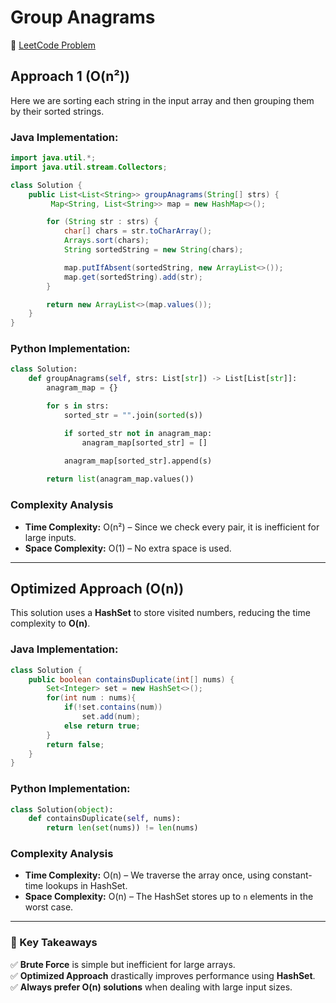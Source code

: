 # Group Anagrams

🔗 [LeetCode Problem](https://leetcode.com/problems/group-anagrams/description/)

## Approach 1 (O(n²))
Here we are sorting each string in the input array and then grouping them by their sorted strings.

### Java Implementation:
```java
import java.util.*;
import java.util.stream.Collectors;

class Solution {
    public List<List<String>> groupAnagrams(String[] strs) {
         Map<String, List<String>> map = new HashMap<>();

        for (String str : strs) {
            char[] chars = str.toCharArray();
            Arrays.sort(chars);
            String sortedString = new String(chars); 

            map.putIfAbsent(sortedString, new ArrayList<>());
            map.get(sortedString).add(str);
        }

        return new ArrayList<>(map.values());
    } 
}
```

### Python Implementation:
```python
class Solution:
    def groupAnagrams(self, strs: List[str]) -> List[List[str]]:
        anagram_map = {}

        for s in strs:
            sorted_str = "".join(sorted(s))

            if sorted_str not in anagram_map:
                anagram_map[sorted_str] = []
            
            anagram_map[sorted_str].append(s)

        return list(anagram_map.values()) 
```

### Complexity Analysis
- **Time Complexity:** O(n²) – Since we check every pair, it is inefficient for large inputs.  
- **Space Complexity:** O(1) – No extra space is used.

---

## Optimized Approach (O(n))
This solution uses a **HashSet** to store visited numbers, reducing the time complexity to **O(n)**.

### Java Implementation:
```java
class Solution {
    public boolean containsDuplicate(int[] nums) {
        Set<Integer> set = new HashSet<>();
        for(int num : nums){
            if(!set.contains(num))
                set.add(num);
            else return true;
        }
        return false;
    }
}
```

### Python Implementation:
```python
class Solution(object):
    def containsDuplicate(self, nums):
        return len(set(nums)) != len(nums)
```

### Complexity Analysis
- **Time Complexity:** O(n) – We traverse the array once, using constant-time lookups in HashSet.  
- **Space Complexity:** O(n) – The HashSet stores up to `n` elements in the worst case.  

---

### 🚀 Key Takeaways
✅ **Brute Force** is simple but inefficient for large arrays.  
✅ **Optimized Approach** drastically improves performance using **HashSet**.  
✅ **Always prefer O(n) solutions** when dealing with large input sizes.  